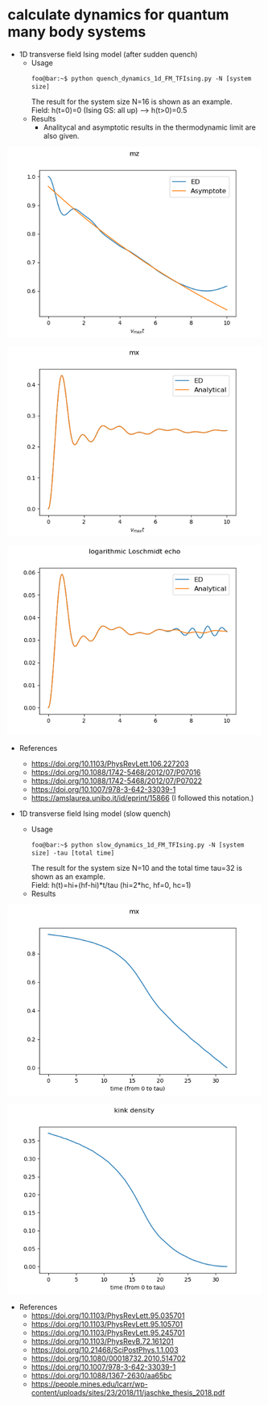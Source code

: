 # calculate dynamics for quantum many body systems

* 1D transverse field Ising model (after sudden quench)
  * Usage
    ```console
    foo@bar:~$ python quench_dynamics_1d_FM_TFIsing.py -N [system size]
    ```
    The result for the system size N=16 is shown as an example.\
    Field: h(t=0)=0 (Ising GS: all up) --> h(t>0)=0.5
  * Results
    * Analitycal and asymptotic results in the thermodynamic limit are also given.

![magnetization (Ising direction)](https://raw.githubusercontent.com/ryuikaneko/exact_diagonalization_dynamics/master/quench_dynamics_1d_FM_TFIsing/fig_mz.png "magnetization (Ising direction)")

![magnetization (field direction)](https://raw.githubusercontent.com/ryuikaneko/exact_diagonalization_dynamics/master/quench_dynamics_1d_FM_TFIsing/fig_mx.png "magnetization (field direction)")

![logarithmic Loschmidt echo](https://raw.githubusercontent.com/ryuikaneko/exact_diagonalization_dynamics/master/quench_dynamics_1d_FM_TFIsing/fig_loschmidt_echo.png "logarithmic Loschmidt echo")

  * References
    * https://doi.org/10.1103/PhysRevLett.106.227203
    * https://doi.org/10.1088/1742-5468/2012/07/P07016
    * https://doi.org/10.1088/1742-5468/2012/07/P07022
    * https://doi.org/10.1007/978-3-642-33039-1
    * https://amslaurea.unibo.it/id/eprint/15866 (I followed this notation.)

* 1D transverse field Ising model (slow quench)
  * Usage
    ```console
    foo@bar:~$ python slow_dynamics_1d_FM_TFIsing.py -N [system size] -tau [total time]
    ```
    The result for the system size N=10 and the total time tau=32 is shown as an example.\
    Field: h(t)=hi+(hf-hi)\*t/tau (hi=2\*hc, hf=0, hc=1)
  * Results

![magnetization (field direction)](https://raw.githubusercontent.com/ryuikaneko/exact_diagonalization_dynamics/master/slow_dynamics_1d_FM_TFIsing/fig_mx.png "magnetization (field direction)")

![kink density](https://raw.githubusercontent.com/ryuikaneko/exact_diagonalization_dynamics/master/slow_dynamics_1d_FM_TFIsing/fig_kink_density.png "kink density")

  * References
    * https://doi.org/10.1103/PhysRevLett.95.035701
    * https://doi.org/10.1103/PhysRevLett.95.105701
    * https://doi.org/10.1103/PhysRevLett.95.245701
    * https://doi.org/10.1103/PhysRevB.72.161201
    * https://doi.org/10.21468/SciPostPhys.1.1.003
    * https://doi.org/10.1080/00018732.2010.514702
    * https://doi.org/10.1007/978-3-642-33039-1
    * https://doi.org/10.1088/1367-2630/aa65bc
    * https://people.mines.edu/lcarr/wp-content/uploads/sites/23/2018/11/jaschke_thesis_2018.pdf
